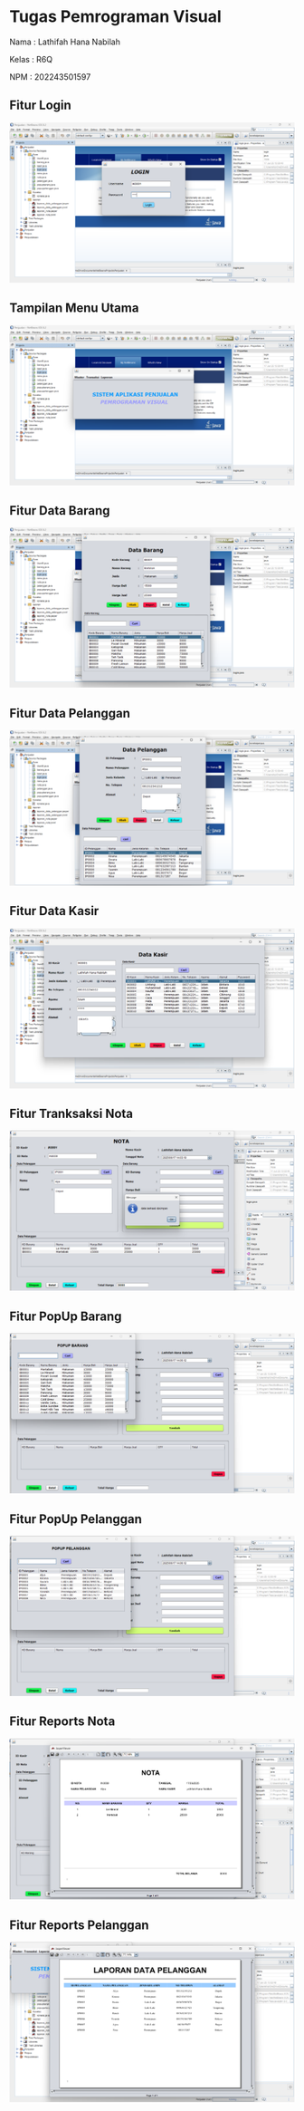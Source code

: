 # Tugas Pemrograman Visual

Nama : Lathifah Hana Nabilah

Kelas : R6Q

NPM : 202243501597

## Fitur Login

![alt text](https://github.com/Lathifahana/Latihan_PV/blob/master/img/login.png?raw=true)

## Tampilan Menu Utama

![alt text](https://github.com/Lathifahana/Latihan_PV/blob/master/img/menu%20utama.png?raw=true)

## Fitur Data Barang

![alt text](https://github.com/Lathifahana/Latihan_PV/blob/master/img/menu%20data%20barang.png?raw=true)

## Fitur Data Pelanggan

![alt text](https://github.com/Lathifahana/Latihan_PV/blob/master/img/menu%20data%20pelanggan.png?raw=true)

## Fitur Data Kasir

![alt text](https://github.com/Lathifahana/Latihan_PV/blob/master/img/menu%20data%20kasir.png?raw=true)

## Fitur Tranksaksi Nota

![alt text](https://github.com/Lathifahana/Latihan_PV/blob/master/img/menu%20nota.png?raw=true)

## Fitur PopUp Barang

![alt text](https://github.com/Lathifahana/Latihan_PV/blob/master/img/popupbarang.png?raw=true)

## Fitur PopUp Pelanggan

![alt text](https://github.com/Lathifahana/Latihan_PV/blob/master/img/popuppelanggan.png?raw=true)

## Fitur Reports Nota

![alt text](https://github.com/Lathifahana/Latihan_PV/blob/master/img/ireport%20nota.png?raw=true)

## Fitur Reports Pelanggan

![alt text](https://github.com/Lathifahana/Latihan_PV/blob/master/img/ireport%20data%20pelanggan.png?raw=true)
